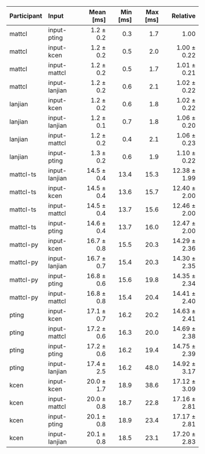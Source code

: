 | Participant | Input | Mean [ms] | Min [ms] | Max [ms] | Relative |
|:---|:---|---:|---:|---:|---:|
| mattcl | input-pting | 1.2 ± 0.2 | 0.3 | 1.7 | 1.00 |
| mattcl | input-kcen | 1.2 ± 0.2 | 0.5 | 2.0 | 1.00 ± 0.22 |
| mattcl | input-mattcl | 1.2 ± 0.2 | 0.5 | 1.7 | 1.01 ± 0.21 |
| mattcl | input-lanjian | 1.2 ± 0.2 | 0.6 | 2.1 | 1.02 ± 0.22 |
| lanjian | input-kcen | 1.2 ± 0.2 | 0.6 | 1.8 | 1.02 ± 0.22 |
| lanjian | input-lanjian | 1.2 ± 0.1 | 0.7 | 1.8 | 1.06 ± 0.20 |
| lanjian | input-mattcl | 1.2 ± 0.2 | 0.4 | 2.1 | 1.06 ± 0.23 |
| lanjian | input-pting | 1.3 ± 0.2 | 0.6 | 1.9 | 1.10 ± 0.22 |
| mattcl-ts | input-lanjian | 14.5 ± 0.4 | 13.4 | 15.3 | 12.38 ± 1.99 |
| mattcl-ts | input-kcen | 14.5 ± 0.4 | 13.6 | 15.7 | 12.40 ± 2.00 |
| mattcl-ts | input-mattcl | 14.5 ± 0.4 | 13.7 | 15.6 | 12.46 ± 2.00 |
| mattcl-ts | input-pting | 14.6 ± 0.4 | 13.7 | 16.0 | 12.47 ± 2.00 |
| mattcl-py | input-kcen | 16.7 ± 0.8 | 15.5 | 20.3 | 14.29 ± 2.36 |
| mattcl-py | input-lanjian | 16.7 ± 0.7 | 15.4 | 20.3 | 14.30 ± 2.35 |
| mattcl-py | input-pting | 16.8 ± 0.6 | 15.6 | 19.8 | 14.35 ± 2.34 |
| mattcl-py | input-mattcl | 16.8 ± 0.8 | 15.4 | 20.4 | 14.41 ± 2.40 |
| pting | input-kcen | 17.1 ± 0.7 | 16.2 | 20.2 | 14.63 ± 2.41 |
| pting | input-mattcl | 17.2 ± 0.6 | 16.3 | 20.0 | 14.69 ± 2.38 |
| pting | input-pting | 17.2 ± 0.6 | 16.2 | 19.4 | 14.75 ± 2.39 |
| pting | input-lanjian | 17.4 ± 2.5 | 16.2 | 48.0 | 14.92 ± 3.17 |
| kcen | input-kcen | 20.0 ± 1.7 | 18.9 | 38.6 | 17.12 ± 3.09 |
| kcen | input-mattcl | 20.0 ± 0.8 | 18.7 | 22.8 | 17.16 ± 2.81 |
| kcen | input-pting | 20.1 ± 0.8 | 18.9 | 23.4 | 17.17 ± 2.81 |
| kcen | input-lanjian | 20.1 ± 0.8 | 18.5 | 23.1 | 17.20 ± 2.83 |
